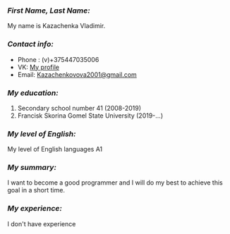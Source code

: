 ###  *First Name, Last Name:*
   My name is  Kazachenka Vladimir. 
###  *Contact info:*
* Phone : (v)+375447035006
*  VK: [My profile](https://vk.com/id233312234)
* Email: Kazachenkovova2001@gmail.com
### *My education:*
1. Secondary school number 41 (2008-2019)
2.  Francisk Skorina Gomel State University (2019-...)
### *My level of English:*
   My level of English languages A1
### *My summary:*
I want to become a good programmer and I will do my best to achieve this goal in a short time.
### *My experience:*
I don't have experience
